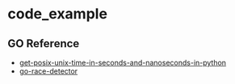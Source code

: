 # code_example
## GO Reference
* [get-posix-unix-time-in-seconds-and-nanoseconds-in-python](https://stackoverflow.com/questions/2394485/get-posix-unix-time-in-seconds-and-nanoseconds-in-python)
* [go-race-detector](https://golang.org/doc/articles/race_detector.html)


